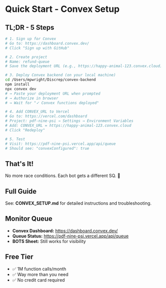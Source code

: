 # Quick Start - Convex Setup

## TL;DR - 5 Steps

```bash
# 1. Sign up for Convex
# Go to: https://dashboard.convex.dev/
# Click "Sign up with GitHub"

# 2. Create project
# Name: refund-queue
# Save the deployment URL (e.g., https://happy-animal-123.convex.cloud)

# 3. Deploy Convex backend (on your local machine)
cd /Users/mpwright/Discrep/convex-backend
npm install
npx convex dev
# → Paste your deployment URL when prompted
# → Authorize in browser
# → Wait for "✓ Convex functions deployed"

# 4. Add CONVEX_URL to Vercel
# Go to: https://vercel.com/dashboard
# Project: pdf-nine-psi → Settings → Environment Variables
# Add: CONVEX_URL = https://happy-animal-123.convex.cloud
# Click "Redeploy"

# 5. Test
# Visit: https://pdf-nine-psi.vercel.app/api/queue
# Should see: "convexConfigured": true
```

## That's It!

No more race conditions. Each bot gets a different SQ. 🎉

## Full Guide

See: **CONVEX_SETUP.md** for detailed instructions and troubleshooting.

## Monitor Queue

- **Convex Dashboard:** https://dashboard.convex.dev/
- **Queue Status:** https://pdf-nine-psi.vercel.app/api/queue
- **BOTS Sheet:** Still works for visibility

## Free Tier

- ✅ 1M function calls/month
- ✅ Way more than you need
- ✅ No credit card required
